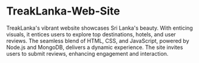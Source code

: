 # TreakLanka-Web-Site
TreakLanka's vibrant website showcases Sri Lanka's beauty. With enticing visuals, it entices users to explore top destinations, hotels, and user reviews. The seamless blend of HTML, CSS, and JavaScript, powered by Node.js and MongoDB, delivers a dynamic experience. The site invites users to submit reviews, enhancing engagement and interaction.
